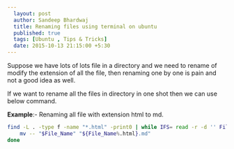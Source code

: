 ```yaml
---
  layout: post
  author: Sandeep Bhardwaj
  title: Renaming files using terminal on ubuntu
  published: true
  tags: [Ubuntu , Tips & Tricks]
  date: 2015-10-13 21:15:00 +5:30
---
```


Suppose we have lots of lots file in a directory and we need to rename of modify the extension of all the file, then renaming one by one is pain and not a good idea as well.

If we want to rename all the files in directory in one shot then we can use below command.

<b>Example</b>:- Renaming all file with extension html to md.

``` bash
find -L . -type f -name "*.html" -print0 | while IFS= read -r -d '' File_Name; do
    mv -- "$File_Name" "${File_Name%.html}.md"
done
```